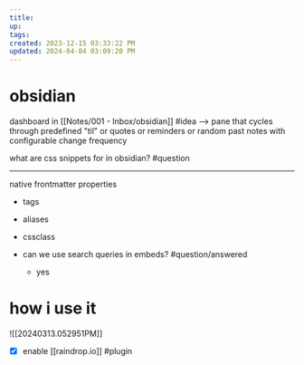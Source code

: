 ```yaml
---
title:
up: 
tags: 
created: 2023-12-15 03:33:22 PM
updated: 2024-04-04 03:09:20 PM
---
```

# obsidian
dashboard in [[Notes/001 - Inbox/obsidian]] #idea --> pane that cycles through predefined "til" or quotes or reminders or random past notes with configurable change frequency

what are css snippets for in obsidian? #question 

---
native frontmatter properties
- tags
- aliases
- cssclass

- can we use search queries in embeds? #question/answered 
	- yes

# how i use it 
![[20240313.052951PM]]
- [x] enable [[raindrop.io]] #plugin